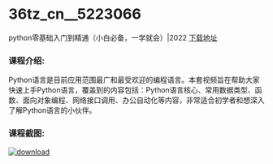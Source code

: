 # 36tz_cn__5223066
python零基础入门到精通（小白必备，一学就会）|2022
[下载地址](http://www.36tz.cn/article/5223066 "下载地址")
### 课程介绍:
Python语言是目前应用范围最广和最受欢迎的编程语言。本套视频旨在帮助大家快速上手Python语言，覆盖到的内容包括：Python语言核心、常用数据类型、函数、面向对象编程、网络接口调用、办公自动化等内容，非常适合初学者和想深入了解Python语言的小伙伴。

### 课程截图:
[![download](http://36tz.cn/muke_img/2022_03_2-6.png "下载地址")](http://www.36tz.cn "下载地址")
